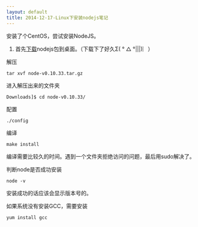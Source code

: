```yaml
---
layout: default
title: 2014-12-17-Linux下安装nodejs笔记
---
```


安装了个CentOS，尝试安装NodeJS。

1. 首先[下载](http://nodejs.org/)nodejs包到桌面。（下载下了好久Σ( ° △ °|||)︴）

解压

	tar xvf node-v0.10.33.tar.gz

进入解压出来的文件夹
 
	Downloads]$ cd node-v0.10.33/

配置

	./config

编译

	make install  

  编译需要比较久的时间。遇到一个文件夹拒绝访问的问题，最后用sudo解决了。

判断node是否成功安装

	node -v

安装成功的话应该会显示版本号的。

如果系统没有安装GCC，需要安装

	yum install gcc

	
 
